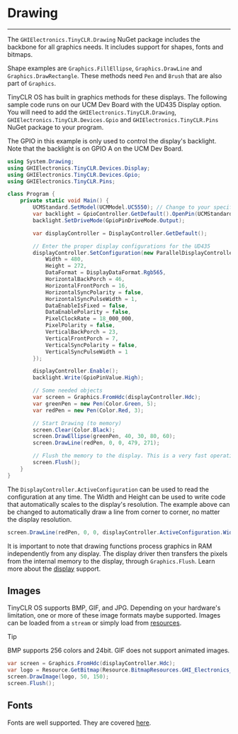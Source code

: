 # Drawing
---
The `GHIElectronics.TinyCLR.Drawing` NuGet package includes the backbone for all graphics needs. It includes support for shapes, fonts and bitmaps.

Shape examples are `Graphics.FillEllipse`, `Graphics.DrawLine` and `Graphics.DrawRectangle`. These methods need `Pen` and `Brush` that are also part of `Graphics`.

TinyCLR OS has built in graphics methods for these displays. The following sample code runs on our UCM Dev Board with the UD435 Display option. You will need to add the `GHIElectronics.TinyCLR.Drawing`, `GHIElectronics.TinyCLR.Devices.Gpio` and `GHIElectronics.TinyCLR.Pins` NuGet package to your program.

The GPIO in this example is only used to control the display's backlight. Note that the backlight is on GPIO A on the UCM Dev Board. 

```cs
using System.Drawing;
using GHIElectronics.TinyCLR.Devices.Display;
using GHIElectronics.TinyCLR.Devices.Gpio;
using GHIElectronics.TinyCLR.Pins;

class Program {
    private static void Main() {
        UCMStandard.SetModel(UCMModel.UC5550); // Change to your specific board.
        var backlight = GpioController.GetDefault().OpenPin(UCMStandard.GpioPin.A);
        backlight.SetDriveMode(GpioPinDriveMode.Output);

        var displayController = DisplayController.GetDefault();

        // Enter the proper display configurations for the UD435
        displayController.SetConfiguration(new ParallelDisplayControllerSettings {
            Width = 480,
            Height = 272,
            DataFormat = DisplayDataFormat.Rgb565,
            HorizontalBackPorch = 46,
            HorizontalFrontPorch = 16,
            HorizontalSyncPolarity = false,
            HorizontalSyncPulseWidth = 1,
            DataEnableIsFixed = false,
            DataEnablePolarity = false,
            PixelClockRate = 18_000_000,
            PixelPolarity = false,
            VerticalBackPorch = 23,
            VerticalFrontPorch = 7,
            VerticalSyncPolarity = false,
            VerticalSyncPulseWidth = 1
        });

        displayController.Enable();
        backlight.Write(GpioPinValue.High);

        // Some needed objects
        var screen = Graphics.FromHdc(displayController.Hdc);
        var greenPen = new Pen(Color.Green, 5);
        var redPen = new Pen(Color.Red, 3);

        // Start Drawing (to memory)
        screen.Clear(Color.Black);
        screen.DrawEllipse(greenPen, 40, 30, 80, 60);
        screen.DrawLine(redPen, 0, 0, 479, 271);

        // Flush the memory to the display. This is a very fast operation.
        screen.Flush();
    }
}
```

The `DisplayController.ActiveConfiguration` can be used to read the configuration at any time. The Width and Height can be used to write code that automatically scales to the display's resolution. The example above can be changed to automatically draw a line from corner to corner, no matter the display resolution.

```cs
screen.DrawLine(redPen, 0, 0, displayController.ActiveConfiguration.Width-1, displayController.ActiveConfiguration.Height-1);
```

It is important to note that drawing functions process graphics in RAM independently from any display. The display driver then transfers the pixels from the internal memory to the display, through `Graphics.Flush`. Learn more about the [display](display.md) support.

## Images

TinyCLR OS supports BMP, GIF, and JPG. Depending on your hardware's limitation, one or more of these image formats maybe supported. Images can be loaded from a `stream` or simply load from [resources](../resources.md). 

> [!Tip]
> BMP supports 256 colors and 24bit.
> GIF does not support animated images.

```cs
var screen = Graphics.FromHdc(displayController.Hdc);
var logo = Resource.GetBitmap(Resource.BitmapResources.GHI_Electronics_Logo);
screen.DrawImage(logo, 50, 150);
screen.Flush();
```

## Fonts

Fonts are well supported. They are covered [here](font.md).
